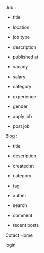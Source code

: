 Job :
 - title
 - location 
 - job type
 - description
 - published at
 - vacany
 - salary
 - category 
 - experience
 - gender

 - apply job
 - post job

Blog :
 - title
 - description
 - created at  
 - category
 - tag
 - auther

 - search 
 - comment
 - recent posts

Cotact
Home

login
